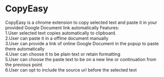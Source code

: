 # CopyEasy
CopyEasy is a chrome extension to copy selected text and paste it in your provided Google Document link automatically
Features:  
1.User selected text copies automatically to clipboard.  
2.User can paste it in a offline document manually  
3.User can provide a link of online Google Document in the popup to paste there automatically  
4.User can choose it to be plain text or retain formatting  
5.User can choose the paste text to be on a new line or continuation from the previous point  
6.User can opt to include the source url before the selected text  
